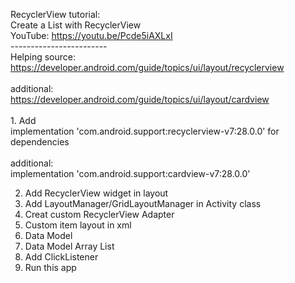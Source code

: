 RecyclerView tutorial:
<br>Create a List with RecyclerView
<br>YouTube: https://youtu.be/Pcde5iAXLxI
<br>------------------------
<br>Helping source:
<br>https://developer.android.com/guide/topics/ui/layout/recyclerview
<br>
<br>additional:
<br>https://developer.android.com/guide/topics/ui/layout/cardview
<br>
<br>1. Add 
<br>implementation 'com.android.support:recyclerview-v7:28.0.0' for dependencies
<br>
<br>additional: 
<br>implementation 'com.android.support:cardview-v7:28.0.0'

2. Add RecyclerView widget in layout
3. Add LayoutManager/GridLayoutManager in Activity class
4. Creat custom RecyclerView Adapter
5. Custom item layout in xml
6. Data Model
7. Data Model Array List
8. Add ClickListener
9. Run this app
